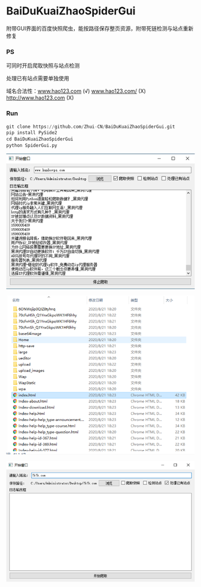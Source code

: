 

# BaiDuKuaiZhaoSpiderGui
附带GUI界面的百度快照爬虫，能按路径保存整页资源，附带死链检测与站点重新修复

### PS

可同时开启爬取快照与站点检测

处理已有站点需要单独使用

域名合法性：www.hao123.com (√)   www.hao123.com/ (X)   http://www.hao123.com (X)

### Run

```python
git clone https://github.com/Zhui-CN/BaiDuKuaiZhaoSpiderGui.git
pip install PySide2
cd BaiDuKuaiZhaoSpiderGui
python SpiderGui.py
```

![image](https://github.com/Zhui-CN/BaiDuKuaiZhaoSpiderGui/blob/master/mdimg/img1.png)

![image](https://github.com/Zhui-CN/BaiDuKuaiZhaoSpiderGui/blob/master/mdimg/img2.png)

![image](https://github.com/Zhui-CN/BaiDuKuaiZhaoSpiderGui/blob/master/mdimg/img3.png)